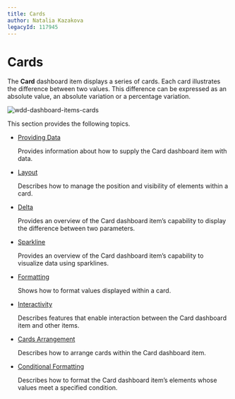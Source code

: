 ```yaml
---
title: Cards
author: Natalia Kazakova
legacyId: 117945
---
```

# Cards
The **Card** dashboard item displays a series of cards. Each card illustrates the difference between two values. This difference can be expressed as an absolute value, an absolute variation or a percentage variation.

![wdd-dashboard-items-cards](../../../images/img125117.png)

This section provides the following topics.
* [Providing Data](cards/providing-data.md)
	
	Provides information about how to supply the Card dashboard item with data.
* [Layout](cards/layout.md)
	
	Describes how to manage the position and visibility of elements within a card.
* [Delta](cards/delta.md)
	
	Provides an overview of the Card dashboard item’s capability to display the difference between two parameters.
* [Sparkline](cards/sparkline.md)
	
	Provides an overview of the Card dashboard item’s capability to visualize data using sparklines.
* [Formatting](cards/formatting.md)
	
	Shows how to format values displayed within a card.
* [Interactivity](cards/interactivity.md)
	
	Describes features that enable interaction between the Card dashboard item and other items.
* [Cards Arrangement](cards/cards-arrangement.md)
	
	Describes how to arrange cards within the Card dashboard item.
* [Conditional Formatting](cards/conditional-formatting.md)	

	Describes how to format the Card dashboard item’s elements whose values meet a specified condition.